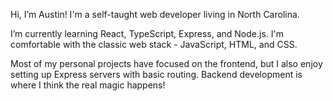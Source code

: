 Hi, I’m Austin! I'm a self-taught web developer living in North Carolina.

I’m currently learning React, TypeScript, Express, and Node.js. I'm comfortable with the classic web stack - JavaScript, HTML, and CSS. 

Most of my personal projects have focused on the frontend, but I also enjoy setting up Express servers with basic routing. Backend development is where I think the real magic happens!


<!---
austin-bagwell/austin-bagwell is a ✨ special ✨ repository because its `README.md` (this file) appears on your GitHub profile.
You can click the Preview link to take a look at your changes.
--->
